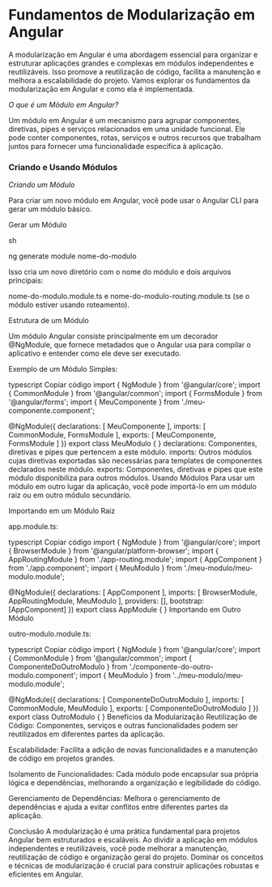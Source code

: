 # Fundamentos de Modularização em Angular

A modularização em Angular é uma abordagem essencial para organizar e estruturar aplicações grandes e complexas em módulos independentes e reutilizáveis. Isso promove a reutilização de código, facilita a manutenção e melhora a escalabilidade do projeto. Vamos explorar os fundamentos da modularização em Angular e como ela é implementada.

*O que é um Módulo em Angular?*

Um módulo em Angular é um mecanismo para agrupar componentes, diretivas, pipes e serviços relacionados em uma unidade funcional. Ele pode conter componentes, rotas, serviços e outros recursos que trabalham juntos para fornecer uma funcionalidade específica à aplicação.

### Criando e Usando Módulos

*Criando um Módulo*

Para criar um novo módulo em Angular, você pode usar o Angular CLI para gerar um módulo básico.

Gerar um Módulo

sh

ng generate module nome-do-modulo

Isso cria um novo diretório com o nome do módulo e dois arquivos principais: 

nome-do-modulo.module.ts e nome-do-modulo-routing.module.ts (se o módulo estiver usando roteamento).

Estrutura de um Módulo

Um módulo Angular consiste principalmente em um decorador @NgModule, que fornece metadados que o Angular usa para compilar o aplicativo e entender como ele deve ser executado.

Exemplo de um Módulo Simples:

typescript
Copiar código
import { NgModule } from '@angular/core';
import { CommonModule } from '@angular/common';
import { FormsModule } from '@angular/forms';
import { MeuComponente } from './meu-componente.component';

@NgModule({
declarations: [
MeuComponente
],
imports: [
CommonModule,
FormsModule
],
exports: [
MeuComponente,
FormsModule
]
})
export class MeuModulo { }
declarations: Componentes, diretivas e pipes que pertencem a este módulo.
imports: Outros módulos cujas diretivas exportadas são necessárias para templates de componentes declarados neste módulo.
exports: Componentes, diretivas e pipes que este módulo disponibiliza para outros módulos.
Usando Módulos
Para usar um módulo em outro lugar da aplicação, você pode importá-lo em um módulo raiz ou em outro módulo secundário.

Importando em um Módulo Raiz

app.module.ts:

typescript
Copiar código
import { NgModule } from '@angular/core';
import { BrowserModule } from '@angular/platform-browser';
import { AppRoutingModule } from './app-routing.module';
import { AppComponent } from './app.component';
import { MeuModulo } from './meu-modulo/meu-modulo.module';

@NgModule({
declarations: [
AppComponent
],
imports: [
BrowserModule,
AppRoutingModule,
MeuModulo
],
providers: [],
bootstrap: [AppComponent]
})
export class AppModule { }
Importando em Outro Módulo

outro-modulo.module.ts:

typescript
Copiar código
import { NgModule } from '@angular/core';
import { CommonModule } from '@angular/common';
import { ComponenteDoOutroModulo } from './componente-do-outro-modulo.component';
import { MeuModulo } from '../meu-modulo/meu-modulo.module';

@NgModule({
declarations: [
ComponenteDoOutroModulo
],
imports: [
CommonModule,
MeuModulo
],
exports: [
ComponenteDoOutroModulo
]
})
export class OutroModulo { }
Benefícios da Modularização
Reutilização de Código: Componentes, serviços e outras funcionalidades podem ser reutilizados em diferentes partes da aplicação.

Escalabilidade: Facilita a adição de novas funcionalidades e a manutenção de código em projetos grandes.

Isolamento de Funcionalidades: Cada módulo pode encapsular sua própria lógica e dependências, melhorando a organização e legibilidade do código.

Gerenciamento de Dependências: Melhora o gerenciamento de dependências e ajuda a evitar conflitos entre diferentes partes da aplicação.

Conclusão
A modularização é uma prática fundamental para projetos Angular bem estruturados e escaláveis. Ao dividir a aplicação em módulos independentes e reutilizáveis, você pode melhorar a manutenção, reutilização de código e organização geral do projeto. Dominar os conceitos e técnicas de modularização é crucial para construir aplicações robustas e eficientes em Angular.
